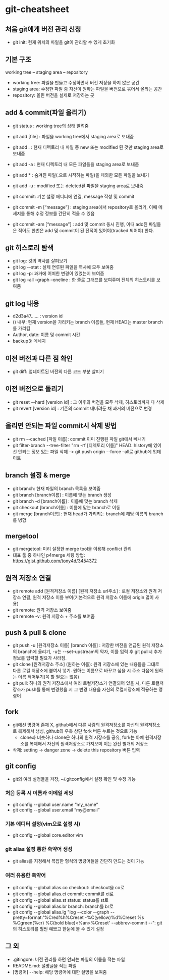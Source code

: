 # git-cheatsheet

## 처음 git에게 버전 관리 신청
- git init: 현재 위치의 파일을 git이 관리할 수 있게 초기화

## 기본 구조
working tree – staging area – repository

- working tree: 파일을 만들고 수정하면서 버전 저장을 하지 않은 공간
- staging area: 수정한 파일 중 자신이 원하는 파일을 버전으로 묶어서 올리는 공간
- repository: 올린 버전을 실제로 저장하는 곳

## add & commit(파일 올리기)
- git status : working tree의 상태 알려줌
- git add [file] : 파일을 working tree에서 staging area로 보내줌
- git add . : 현재 디렉토리 내 파일 중 new 또는 modified 된 것만 staging area로 보내줌
- git add -a : 현재 디렉토리 내 모든 파일들을 staging area로 보내줌
- git add * : 숨겨진 파일(.으로 시작하는 파일)을 제외한 모든 파일을 보내기 
- git add -u : modified 또는 deleted된 파일을 staging area로 보내줌

- git commit: 기본 설정 에디터에 연결, message 작성 및 commit
- git commit -m [“message”] : staging area에서 repository로 올리기, 이때 메세지를 통해 수정 정보를 간단히 적을 수 있음
- git commit -am [“message”] : add 및 commit 동시 진행, 이때 add된 파일들은 적어도 한번은 add 및 commit이 된 전적이 있어야(tracked 되어야) 한다.

## git 히스토리 탐색
- git log: 깃의 역사를 살펴보기
- git log --stat : 실제 연루된 파일을 역사에 모두 보여줌
- git log -p: 과거에 어떠한 변경이 있었는지 보여줌 
- git log –all –graph –oneline : 한 줄로 그래프를 보여주며 전체의 히스토리를 보여줌
 
## git log 내용
- d2d3a47...... : version id
- () 내부: 현재 version을 가리키는 branch 이름들, 현재 HEAD는 master branch를 가리킴
- Author, date: 이름 및 commit 시간
- backup3: 메세지

## 이전 버전과 다른 점 확인
- git diff: 업데이트된 버전의 다른 코드 부분 살피기

## 이전 버전으로 돌리기
- git reset --hard [version id] : 그 이후의 버전을 모두 삭제, 히스토리까지 다 삭제
- git revert [version id] : 기존의 commit 내버려둔 채 과거의 버전으로 변경

## 올리면 안되는 파일 commit시 삭제 방법
- git rm --cached [파일 이름]: commit 이미 진행된 파일 git에서 빼내기
- git filter-branch --tree-filter "rm -rf [디렉토리 이름]" HEAD: history에 있어선 안되는 정보 있는 파일 삭제
-> git push origin --force –all로 github에 업데이트

## branch 설정 & merge
- git branch: 현재 파일의 branch 목록을 보여줌
- git branch [branch이름] : 이름에 맞는 branch 생성
- git branch -d [branch이름] : 이름에 맞는 branch 삭제
- git checkout [branch이름] : 이름에 맞는 branch로 이동
- git merge [branch이름] : 현재 head가 가리키는 branch에 해당 이름의 branch를 병합

## mergetool
- git mergetool: 미리 설정한 merge tool을 이용해 conflict 관리
- 대표 툴 중 하나인 p4merge 세팅 방법: https://gist.github.com/tony4d/3454372

## 원격 저장소 연결
- git remote add [원격저장소 이름] [원격 저장소 url주소] : 로컬 저장소와 원격 저장소 연결, 원격 저장소 이름 부여(기본적으로 원격 저장소 이름에 origin 많이 사용)
- git remote: 원격 저장소 보여줌
- git remote -v: 원격 저장소 + 주소를 보여줌

## push & pull & clone
- git push -u [원격저장소 이름] [branch 이름] : 저장한 버전을 언급된 원격 저장소의 branch에 올리기, -u는 --set-upstream의 약자, 이를 입력 후 git pull시 추가 정보를 입력할 필요가 사라짐.
- git clone [원격저장소 주소] (원하는 이름): 원격 저장소에 있는 내용들을 그대로 다른 로컬 저장소에 붙여서 넣기. 원하는 이름으로 바꾸고 싶을 시 주소 다음에 원하는 이름 적어두기(꼭 할 필요는 없음)
- git pull: 하나의 원격 저장소에서 여러 로컬저장소가 연결되어 있을 시, 다른 로컬저장소가 push를 통해 변경했을 시 그 변경 내용을 자신의 로컬저장소에 적용하는 명령어

## fork
- git에선 명령어 존재 X, github에서 다른 사람의 원격저장소를 자신의 원격저장소로 복제해서 생성, github의 우측 상단 fork 버튼 누르는 것으로 가능
  * clone과 비슷하나 clone은 하나의 원격 저장소를 공유, fork는 아예 원격저장소를 복제해서 자신의 원격저장소로 가져오며 이는 완전 별개의 저장소
- 삭제: setting -> danger zone -> delete this repository 버튼 입력

## git config
- git의 여러 설정들을 저장, ~/.gitconfig에서 설정 확인 및 수정 가능

### 처음 등록 시 이름과 이메일 세팅
- git config --global user.name “my_name”
- git config --global user.email “my@email”

### 기본 에디터 설정(vim으로 설정 시)
- git config --global core.editor vim

### git alias 설정 통한 축약어 생성
- git alias를 지정해서 복잡한 형식의 명령어들을 간단히 만드는 것이 가능

### 여러 유용한 축약어
- git config --global alias.co checkout: checkout을 co로
- git config --global alias.ci commit: commit를 ci로
- git config --global alias.st status: status를 st로
- git config --global alias.br branch: branch를 br로
- git config --global alias.lg "log --color --graph --pretty=format:'%Cred%h%Creset -%C(yellow)%d%Creset %s %Cgreen(%cr) %C(bold blue)<%an>%Creset' --abbrev-commit --": git의 히스토리를 훨씬 예쁘고 한눈에 볼 수 있게 설정

## 그 외
- .gitingore: 버전 관리를 하면 안되는 파일의 이름을 적는 파일
- README.md: 설명글을 적는 파일
- [명령어] --help: 해당 명령어에 대한 설명을 보여줌
